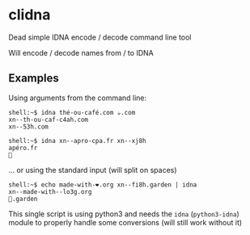 # clidna
Dead simple IDNA encode / decode  command line tool


Will encode / decode names from / to IDNA


## Examples

Using arguments from the command line:

```console
shell:~$ idna thé-ou-café.com ☕.com
xn--th-ou-caf-c4ah.com
xn--53h.com

shell:~$ idna xn--apro-cpa.fr xn--xj8h
apéro.fr
🍺
```

… or using the standard input (will split on spaces)

```console
shell:~$ echo made-with-❤.org xn--fi8h.garden | idna
xn--made-with--lo3g.org
🍅.garden

```

This single script is using python3 and needs the `idna` (`python3-idna`) module to properly handle some conversions (will still work without it)
